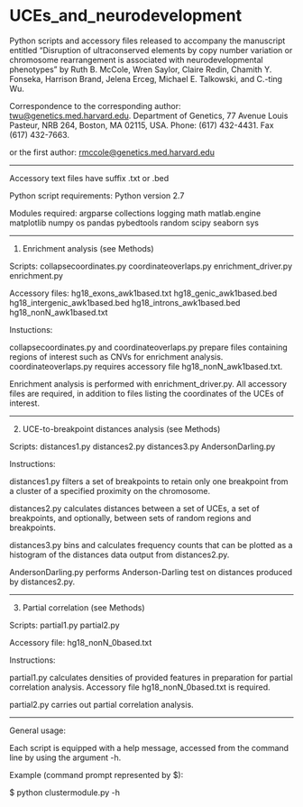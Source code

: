 # UCEs_and_neurodevelopment
Python scripts and accessory files released to accompany the manuscript entitled “Disruption of ultraconserved elements by copy number variation or chromosome rearrangement is associated with neurodevelopmental phenotypes” by Ruth B. McCole, Wren Saylor, Claire Redin, Chamith Y. Fonseka, Harrison Brand, Jelena Erceg, Michael E. Talkowski, and C.-ting Wu.

Correspondence to the corresponding author:
twu@genetics.med.harvard.edu. 
Department of Genetics,
77 Avenue Louis Pasteur,
NRB 264, Boston,
MA 02115, USA. 
Phone: (617) 432-4431. 
Fax (617) 432-7663.

or the first author:
rmccole@genetics.med.harvard.edu

___________________

Accessory text files have suffix .txt or .bed

Python script requirements:
Python version 2.7

Modules required:
argparse
collections
logging
math
matlab.engine
matplotlib
numpy
os
pandas
pybedtools
random
scipy
seaborn
sys
___________________

1. Enrichment analysis (see Methods)

Scripts:
collapsecoordinates.py
coordinateoverlaps.py
enrichment_driver.py
enrichment.py

Accessory files:
hg18_exons_awk1based.txt
hg18_genic_awk1based.bed
hg18_intergenic_awk1based.bed
hg18_introns_awk1based.bed
hg18_nonN_awk1based.txt

Instuctions:

collapsecoordinates.py and coordinateoverlaps.py prepare files containing regions of interest such as CNVs for enrichment analysis. coordinateoverlaps.py requires accessory file hg18_nonN_awk1based.txt. 

Enrichment analysis is performed with enrichment_driver.py. All accessory files are required, in addition to files listing the coordinates of the UCEs of interest.

___________________

2. UCE-to-breakpoint distances analysis (see Methods)

Scripts:
distances1.py
distances2.py
distances3.py
AndersonDarling.py

Instructions:

distances1.py filters a set of breakpoints to retain only one breakpoint from a cluster of a specified proximity on the chromosome. 

distances2.py calculates distances between a set of UCEs, a set of breakpoints, and optionally, between sets of random regions and breakpoints.

distances3.py bins and calculates frequency counts that can be plotted as a histogram of the distances data output from distances2.py.

AndersonDarling.py performs Anderson-Darling test on distances produced by distances2.py.

___________________

3. Partial correlation (see Methods)

Scripts:
partial1.py
partial2.py

Accessory file:
hg18_nonN_0based.txt

Instructions:

partial1.py calculates densities of provided features in preparation for partial correlation analysis. Accessory file hg18_nonN_0based.txt is required.

partial2.py carries out partial correlation analysis.

________________________

General usage:

Each script is equipped with a help message, accessed from the command line by using the argument -h.

Example (command prompt represented by $):

$ python clustermodule.py -h
